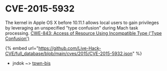 # CVE-2015-5932

The kernel in Apple OS X before 10.11.1 allows local users to gain privileges by leveraging an unspecified "type confusion" during Mach task processing. <a href="http://cwe.mitre.org/data/definitions/843.html">CWE-843: Access of Resource Using Incompatible Type ('Type Confusion')</a>

{% embed url="https://github.com/Live-Hack-CVE/full_database/blob/main/cves/2015/CVE-2015-5932.json" %}


* jndok ~> [tpwn-bis](https://zeste.alice-snow.ru/2015/database/cve-2015-5932/tpwn-bis-jndok)